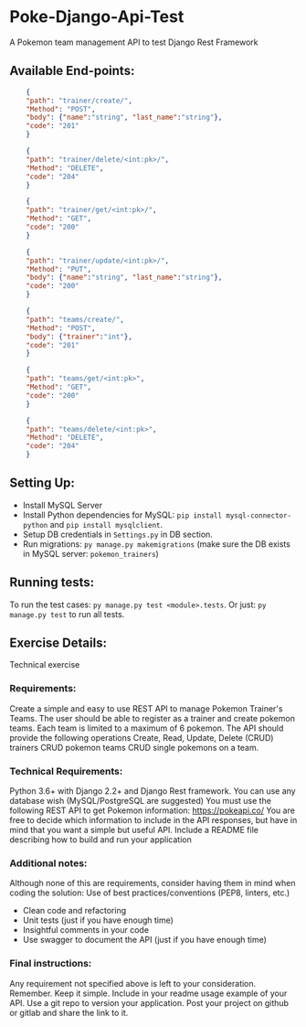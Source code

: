 # Poke-Django-Api-Test
A Pokemon team management API to test Django Rest Framework

## Available End-points:

```json
    {
    "path": "trainer/create/",
    "Method": "POST",
    "body": {"name":"string", "last_name":"string"},
    "code": "201"
    }

    {
    "path": "trainer/delete/<int:pk>/",
    "Method": "DELETE",
    "code": "204"
    }

    {
    "path": "trainer/get/<int:pk>/",
    "Method": "GET",
    "code": "200"
    }

    {
    "path": "trainer/update/<int:pk>/",
    "Method": "PUT",
    "body": {"name":"string", "last_name":"string"},
    "code": "200"
    }

    {
    "path": "teams/create/",
    "Method": "POST",
    "body": {"trainer":"int"},
    "code": "201"
    }

    {
    "path": "teams/get/<int:pk>",
    "Method": "GET",
    "code": "200"
    }

    {
    "path": "teams/delete/<int:pk>",
    "Method": "DELETE",
    "code": "204"
    }

```

## Setting Up:
- Install MySQL Server
- Install Python dependencies for MySQL: `pip install mysql-connector-python` and `pip install mysqlclient`.
- Setup DB credentials in `Settings.py` in DB section.
- Run migrations: `py manage.py makemigrations` (make sure the DB exists in MySQL server: `pokemon_trainers`)

## Running tests:
To run the test cases: `py manage.py test <module>.tests`.
Or just: `py manage.py test` to run all tests.

## Exercise Details:

Technical exercise

### Requirements:

Create a simple and easy to use REST API to manage Pokemon Trainer's Teams. The user should be able to register as a trainer and create pokemon teams. Each team is limited to a maximum of 6 pokemon.
The API should provide the following operations
Create, Read, Update, Delete (CRUD) trainers
CRUD pokemon teams
CRUD  single pokemons on a team.
 
### Technical Requirements:

Python 3.6+ with Django 2.2+ and Django Rest framework.
You can use any database wish (MySQL/PostgreSQL are suggested)
You must use the following REST API to get Pokemon information: https://pokeapi.co/ 
You are free to decide which information to include in the API responses, but have in mind that you want a simple but useful API.
Include a README file describing how to build and run your application
 
### Additional notes:

Although none of this are requirements, consider having them in mind when coding the solution:
Use of best practices/conventions (PEP8, linters, etc.)
- Clean code and refactoring
- Unit tests (just if you have enough time)
- Insightful comments in your code
- Use swagger to document the API (just if you have enough time)
 
### Final instructions:

Any requirement not specified above is left to your consideration. Remember. Keep it simple.
Include in your readme usage example of your API.
Use a git repo to version your application. 
Post your project on github or gitlab and share the link to it.

